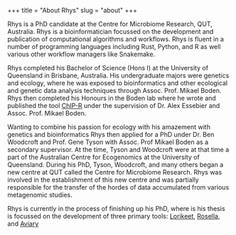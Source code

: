 +++
title = "About Rhys"
slug = "about"
+++

Rhys is a PhD candidate at the Centre for Microbiome Research, QUT, Australia. Rhys is a bioinformatician focussed on
the development and publication of computational algorithms and workflows. Rhys is fluent in a number of programming languages
including Rust, Python, and R as well various other workflow managers like Snakemake.

Rhys completed his Bachelor of Science (Hons I) at the University of Queensland in Brisbane, Australia. His undergraduate 
majors were genetics and ecology, where he was exposed to bioinformatics and other ecological and genetic data analysis 
techniques through Assoc. Prof. Mikael Boden. Rhys then completed his Honours in the Boden lab where he wrote and published
the tool [ChIP-R](https://github.com/rhysnewell/chip-r) under the supervision of Dr. Alex Essebier and Assoc. Prof. Mikael Boden.

Wanting to combine his passion for ecology with his amazement with genetics and bioinformatics Rhys then applied for
a PhD under Dr. Ben Woodcroft and Prof. Gene Tyson with Assoc. Prof Mikael Boden as a secondary supervisor. At the time, Tyson and 
 Woodcroft were at that time a part of the Australian Centre for Ecogenomics at the University of Queensland.
During his PhD, Tyson, Woodcroft, and many others began a new centre at QUT called the Centre for Microbiome Research. Rhys was
involved in the establishment of this new centre and was partially responsible for the transfer of the hordes of data accumulated
from various metagenomic studies.

Rhys is currently in the process of finishing up his PhD, where is his thesis is focussed on the development of three
primary tools: [Lorikeet](https://rhysnewell.github.io/Lorikeet), [Rosella](https://rhysnewell.github.io/rosella), and
[Aviary](https://github.com/rhysnewell/aviary)

